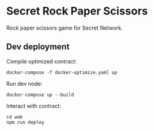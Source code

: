 # Secret Rock Paper Scissors

Rock paper scissors game for Secret Network.

## Dev deployment

Compile optimized contract:

```
docker-compose -f docker-optimize.yaml up
```

Run dev node:

```
docker-compose up --build
```

Interact with contract:

```
cd web
npm run deploy
```
